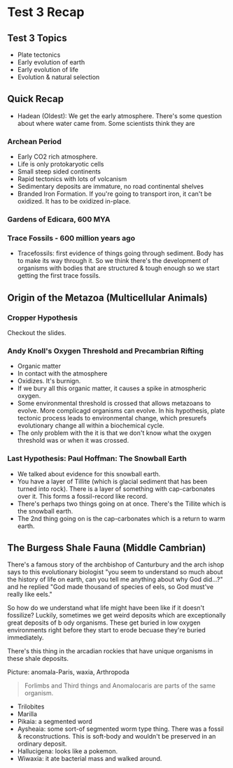 # Test 3 Recap

## Test 3 Topics

* Plate tectonics
* Early evolution of earth
* Early evolution of life
* Evolution & natural selection

## Quick Recap

* Hadean (Oldest): We get the early atmosphere. There's some question about where water came from. Some scientists think they are&#x20;

### Archean Period

* Early CO2 rich atmosphere.
* Life is only protokaryotic cells
* Small steep sided continents
* Rapid tectonics with lots of volcanism
* Sedimentary deposits are immature, no road continental shelves&#x20;
* Branded Iron Formation. If you're going to transport iron, it can't be oxidized. It has to be oxidized in-place.

### Gardens of Edicara, 600 MYA

### Trace Fossils - 600 million years ago

* Tracefossils: first evidence of things going through sediment. Body has to make its way through it. So we think there's the development of organisms with bodies that are structured & tough enough so we start getting the first trace fossils.

## Origin of the Metazoa (Multicellular Animals)

### Cropper Hypothesis

Checkout the slides.

### Andy Knoll's Oxygen Threshold and Precambrian Rifting

* Organic matter
* In contact with the atmosphere
* Oxidizes. It's burnign.
* If we bury all this organic matter, it causes a spike in atmospheric oxygen.
* Some environmental threshold is crossed that allows metazoans to evolve. More complicagd organisms can evolve. In his hypothesis, plate tectonic process leads to environmental change, which presurefs evolutionary change all within a biochemical cycle.
* The only problem with the it is that we don't know what the oxygen threshold was or when it was crossed.&#x20;

### Last Hypothesis: Paul Hoffman: The Snowball Earth

* We talked about evidence for this snowball earth.
* You have a layer of Tillite (which is glacial sediment that has been turned into rock). There is a layer of something with cap-carbonates over it. This forms a fossil-record like record.&#x20;
* There's perhaps two things going on at once. There's the Tillite which is the snowball earth.
* The 2nd thing going on is the cap-carbonates which is a return to warm earth.

## The Burgess Shale Fauna (Middle Cambrian)

There's a famous story of the archbishop of Canturbury and the arch ishop says to this evolutionary biologist "you seem to understand so much about the history of life on earth, can you tell me anything about why God did...?" and he replied "God made thousand of species of eels, so God must've really like eels."

So how do we understand what life might have been like if it doesn't fossilize? Luckily, sometimes we get weird deposits which are exceptionally great deposits of b ody organisms. These get buried in low oxygen environments right before they start to erode becuase they're buried immediately.

There's this thing in the arcadian rockies that have unique organisms in these shale deposits.&#x20;

Picture: anomala-Paris, waxia, Arthropoda&#x20;

> Forlimbs and Third things and Anomalocaris are parts of the same organism.

* Trilobites
* Marilla
* Pikaia: a segmented word
* Aysheaia: some sort-of segmented worm type thing. There was a fossil & reconstructions. This is soft-body and wouldn't be preserved in an ordinary deposit.
* Hallucigena: looks like a pokemon.
* Wiwaxia: it ate bacterial mass and walked around.&#x20;
